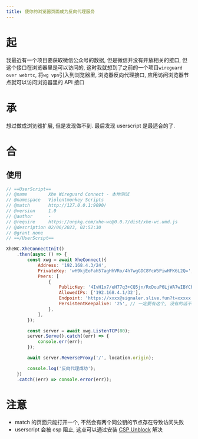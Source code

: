 ```yaml
---
title: 使你的浏览器页面成为反向代理服务
---
```


# 起

我最近有一个项目要获取微信公众号的数据, 但是微信并没有开放相关的接口, 但这个接口在浏览器里是可以访问的,
这时我就想到了之前的一个项目`wireguard over webrtc`, 将`wg vpn`引入到浏览器里, 浏览器反向代理接口,
应用访问浏览器节点就可以访问浏览器里的 API 接口

# 承

想过做成浏览器扩展, 但是发现做不到. 最后发现 userscript 是最适合的了.

# 合

## 使用

```js
// ==UserScript==
// @name        Xhe Wireguard Connect - 本地测试
// @namespace   Violentmonkey Scripts
// @match       http://127.0.0.1:9090/
// @version     1.0
// @author      -
// @require     https://unpkg.com/xhe-wc@0.0.7/dist/xhe-wc.umd.js
// @description 02/06/2023, 02:52:30
// @grant none
// ==/UserScript==

XheWC.XheConnectInit()
	.then(async () => {
		const xwg = await XheConnect({
			Address: '192.168.4.3/24',
			PrivateKey: 'wH9kjEoFah57agHhVRo/4h7wgGDC8YcW5PiwHFK6L2Q=',
			Peers: [
				{
					PublicKey: '4IvH1x7/eH77q3+CQ5jn/RxDouP6LjWA7wIBYCbltkY=',
					AllowedIPs: ['192.168.4.1/32'],
					Endpoint: 'https://xxxx@signaler.slive.fun?t=xxxxx', // xhe endpoint
					PersistentKeepalive: '25', // 一定要有这个, 没有的话不会自动连接
				},
			],
		});

		const server = await xwg.ListenTCP(80);
		server.Serve().catch((err) => {
			console.err(err);
		});

		await server.ReverseProxy('/', location.origin);

		console.log('反向代理成功');
	})
	.catch((err) => console.error(err));
```

# 注意

- match 的页面只能打开一个, 不然会有两个同公钥的节点存在导致访问失败
- userscript 会被 csp 阻止, 这点可以通过安装 [CSP Unblock](https://chrome.google.com/webstore/detail/csp-unblock/lkbelpgpclajeekijigjffllhigbhobd) 解决
